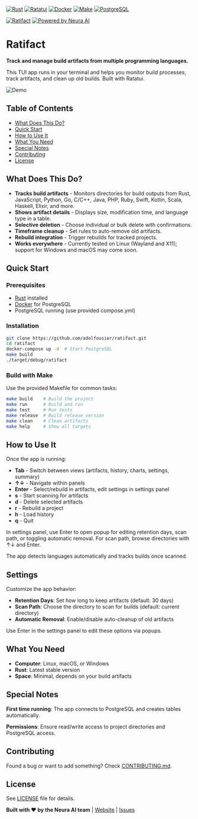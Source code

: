 [![Rust](https://img.shields.io/badge/rust-%23000000.svg?style=for-the-badge&logo=rust&logoColor=white)](https://www.rust-lang.org)
[![Ratatui](https://img.shields.io/badge/ratatui-%23000000.svg?style=for-the-badge&logo=rust&logoColor=white)](https://ratatui.rs)
[![Docker](https://img.shields.io/badge/docker-%23000000.svg?style=for-the-badge&logo=docker&logoColor=white)](https://docker.com)
[![Make](https://img.shields.io/badge/Make-%23000000.svg?style=for-the-badge&logo=gnu&logoColor=white)](https://www.gnu.org/software/make/)
[![PostgreSQL](https://img.shields.io/badge/postgresql-%23000000.svg?style=for-the-badge&logo=postgresql&logoColor=white)](https://www.postgresql.org)

[![Ratifact](https://img.shields.io/badge/Ratifact-7f56da)](https://meetneura.ai) [![Powered by Neura AI](https://img.shields.io/badge/Powered%20by-Neura%20AI-7f56da)](https://meetneura.ai)

# Ratifact

**Track and manage build artifacts from multiple programming languages.**

This TUI app runs in your terminal and helps you monitor build processes, track artifacts, and clean up old builds. Built with Ratatui.

![Demo](src/screenshots/ratifact-demo.GIF)

## Table of Contents

- [What Does This Do?](#what-does-this-do)
- [Quick Start](#quick-start)
- [How to Use It](#how-to-use-it)
- [What You Need](#what-you-need)
- [Special Notes](#special-notes)
- [Contributing](#contributing)
- [License](#license)

## What Does This Do?

- **Tracks build artifacts** - Monitors directories for build outputs from Rust, JavaScript, Python, Go, C/C++, Java, PHP, Ruby, Swift, Kotlin, Scala, Haskell, Elixir, and more.
- **Shows artifact details** - Displays size, modification time, and language type in a table.
- **Selective deletion** - Choose individual or bulk delete with confirmations.
- **Timeframe cleanup** - Set rules to auto-remove old artifacts.
- **Rebuild integration** - Trigger rebuilds for tracked projects.
- **Works everywhere** - Currently tested on Linux (Wayland and X11); support for Windows and macOS may come soon.

## Quick Start

### Prerequisites

- [Rust](https://www.rust-lang.org/tools/install) installed
- [Docker](https://www.docker.com/products/docker-desktop) for PostgreSQL
- PostgreSQL running (use provided compose.yml)

### Installation

```bash
git clone https://github.com/adolfousier/ratifact.git
cd ratifact
docker-compose up -d  # Start PostgreSQL
make build
./target/debug/ratifact
```

### Build with Make

Use the provided Makefile for common tasks:

```bash
make build    # Build the project
make run      # Build and run
make test     # Run tests
make release  # Build release version
make clean    # Clean artifacts
make help     # Show all targets
```

## How to Use It

Once the app is running:

- **Tab** - Switch between views (artifacts, history, charts, settings, summary)
- **↑↓** - Navigate within panels
- **Enter** - Select/rebuild in artifacts, edit settings in settings panel
- **s** - Start scanning for artifacts
- **d** - Delete selected artifacts
- **r** - Rebuild a project
- **h** - Load history
- **q** - Quit

In settings panel, use Enter to open popup for editing retention days, scan path, or toggling automatic removal. For scan path, browse directories with ↑↓ and Enter.

The app detects languages automatically and tracks builds once scanned.

## Settings

Customize the app behavior:

- **Retention Days**: Set how long to keep artifacts (default: 30 days)
- **Scan Path**: Choose the directory to scan for builds (default: current directory)
- **Automatic Removal**: Enable/disable auto-cleanup of old artifacts

Use Enter in the settings panel to edit these options via popups.

## What You Need

- **Computer**: Linux, macOS, or Windows
- **Rust**: Latest stable version
- **Space**: Minimal, depends on your build artifacts

## Special Notes

**First time running**: The app connects to PostgreSQL and creates tables automatically.

**Permissions**: Ensure read/write access to project directories and PostgreSQL access.

## Contributing

Found a bug or want to add something? Check [CONTRIBUTING.md](CONTRIBUTING.md).

## License

See [LICENSE](LICENSE) file for details.

**Built with ❤️ by the Neura AI team** | [Website](https://meetneura.ai) | [Issues](https://github.com/adolfousier/ratifact/issues)
